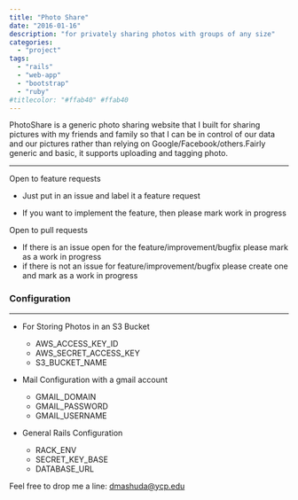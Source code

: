 ```yaml
---
title: "Photo Share"
date: "2016-01-16"
description: "for privately sharing photos with groups of any size"
categories:
  - "project"
tags:
  - "rails"
  - "web-app"
  - "bootstrap"
  - "ruby"
#titlecolor: "#ffab40" #ffab40
---
```


PhotoShare is a generic photo sharing website that I built for sharing pictures with my friends and family so that I can be in control of our data and our pictures rather than relying on Google/Facebook/others.Fairly generic and basic, it supports uploading and tagging photo.

-----

Open to feature requests
  - Just put in an issue and label it a feature request
  * If you want to implement the feature, then please mark work in progress

Open to pull requests
 - If there is an issue open for the feature/improvement/bugfix please mark as a work in progress
 - if there is not an issue for feature/improvement/bugfix please create one and mark as a work in progress

### Configuration
 ----
 - For Storing Photos in an S3 Bucket
     - AWS_ACCESS_KEY_ID
     - AWS_SECRET_ACCESS_KEY
     - S3_BUCKET_NAME

- Mail Configuration with a gmail account
  - GMAIL_DOMAIN
  - GMAIL_PASSWORD
  - GMAIL_USERNAME

- General Rails Configuration
  - RACK_ENV
  - SECRET_KEY_BASE
  - DATABASE_URL



Feel free to drop me a line: dmashuda@ycp.edu
